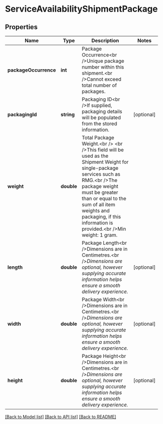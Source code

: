 # ServiceAvailabilityShipmentPackage

## Properties
Name | Type | Description | Notes
------------ | ------------- | ------------- | -------------
**packageOccurrence** | **int** | Package Occurrence&lt;br /&gt;Unique package number within this shipment.&lt;br /&gt;Cannot exceed total number of packages. | 
**packagingId** | **string** | Packaging ID&lt;br /&gt;If supplied, packaging details will be populated from the stored information. | [optional] 
**weight** | **double** | Total Package Weight.&lt;br /&gt;            &lt;br /&gt;This field will be used as the Shipment Weight for single-package services such as RMG.&lt;br /&gt;The package weight must be greater than or equal to the sum of all item weights and packaging, if this information is provided.&lt;br /&gt;Min weight: 1 gram. | 
**length** | **double** | Package Length&lt;br /&gt;Dimensions are in Centimetres.&lt;br /&gt;*Dimensions are optional, however supplying accurate information helps ensure a smooth delivery experience.* | [optional] 
**width** | **double** | Package Width&lt;br /&gt;Dimensions are in Centimetres.&lt;br /&gt;*Dimensions are optional, however supplying accurate information helps ensure a smooth delivery experience.* | [optional] 
**height** | **double** | Package Height&lt;br /&gt;Dimensions are in Centimetres.&lt;br /&gt;*Dimensions are optional, however supplying accurate information helps ensure a smooth delivery experience.* | [optional] 

[[Back to Model list]](../README.md#documentation-for-models) [[Back to API list]](../README.md#documentation-for-api-endpoints) [[Back to README]](../README.md)

